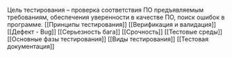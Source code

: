 Цель тестирования – проверка соответствия ПО предъявляемым требованиям, обеспечения уверенности в качестве ПО, поиск ошибок в программе.
[[Принципы тестирования]]
[[Верификация и валидация]]
[[Дефект - Bug]]
[[Серьезность бага]]
[[Срочность]]
[[Тестовые среды]]
[[Основные фазы тестирования]]
[[Виды тестирования]]
[[Тестовая документация]]